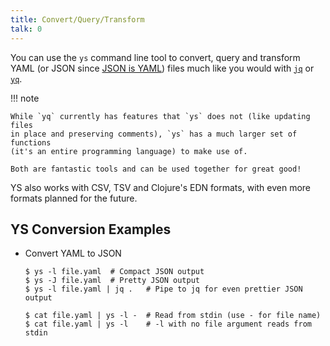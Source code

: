 ```yaml
---
title: Convert/Query/Transform
talk: 0
---
```


You can use the `ys` command line tool to convert, query and transform YAML (or
JSON since [JSON is YAML](../json.md)) files much like you would with
[`jq`](https://stedolan.github.io/jq/) or
[`yq`](https://mikefarah.gitbook.io/yq).

!!! note

    While `yq` currently has features that `ys` does not (like updating files
    in place and preserving comments), `ys` has a much larger set of functions
    (it's an entire programming language) to make use of.

    Both are fantastic tools and can be used together for great good!

YS also works with CSV, TSV and Clojure's EDN formats, with even more formats
planned for the future.


## YS Conversion Examples

* Convert YAML to JSON

    ```
    $ ys -l file.yaml  # Compact JSON output
    $ ys -J file.yaml  # Pretty JSON output
    $ ys -l file.yaml | jq .   # Pipe to jq for even prettier JSON output

    $ cat file.yaml | ys -l -  # Read from stdin (use - for file name)
    $ cat file.yaml | ys -l    # -l with no file argument reads from stdin
    ```

<!--
# Convert JSON to YAML

```
$ ys -Y file.json

# Query a YAML file and reverse the result and print as JSON
$ ys -Je '.foo.0.bar:reverse' - < file.yaml
```

More examples soon.
-->
